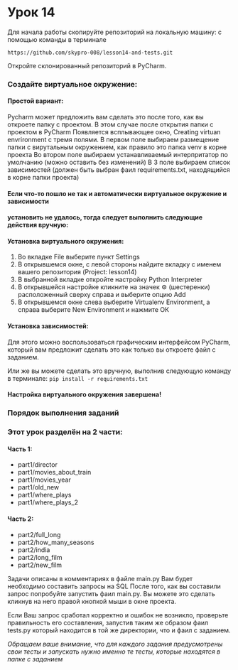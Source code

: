 # Урок 14
Для начала работы скопируйте репозиторий на локальную машину:
c помощью команды в терминале

`https://github.com/skypro-008/lesson14-and-tests.git`

Откройте склонированный репозиторий в PyCharm.

### Cоздайте виртуальное окружение:

#### Простой вариант:
Pycharm может предложить вам сделать это после того, как вы откроете папку с проектом.
В этом случае после открытия папки с проектом в PyCharm
Появляется всплывающее окно, Creating virtuan envrironment c тремя полями.
В первом поле выбираем размещение папки с вирутальным окружением, как правило это папка venv
в корне проекта
Во втором поле выбираем устанавливаемый интерпритатор по умолчанию (можно оставить без изменений)
В 3 поле выбираем список зависимостей (должен быть выбран фаил requirements.txt, находящийся в корне папки проекта)

#### Если что-то пошло не так и автоматически виртуальное окружение и зависимости 
#### установить не удалось, тогда следует выполнить следующие действия вручную:
#### Установка виртуального окружения:
1. Во вкладке File выберите пункт Settings
2. В открывшемся окне, с левой стороны найдите вкладку с именем
вашего репозитория (Project: lesson14)
3. В выбранной вкладке откройте настройку Python Interpreter
4. В открывшейся настройке кликните на значек ⚙ (шестеренки) 
расположенный сверху справа и выберите опцию Add
5. В открывшемся окне слева выберите Virtualenv Environment, 
а справа выберите New Environment и нажмите ОК

#### Установка зависимостей:
Для этого можно воспользоваться графическим интерфейсом PyCharm,
который вам предложит сделать это как только вы откроете файл с заданием.

Или же вы можете сделать это вручную, выполнив следующую команду в терминале:
`pip install -r requirements.txt`

#### Настройка виртуального окружения завершена!

### Порядок выполнения заданий
### Этот урок разделён на 2 части:
#### Часть 1:

- part1/director
- part1/movies_about_train
- part1/movies_year
- part1/old_new
- part1/where_plays
- part1/where_plays_2

#### Часть 2:
- part2/full_long
- part2/how_many_seasons
- part2/india
- part2/long_film
- part2/new_film

Задачи описаны в комментариях в файле main.py
Вам будет необходимо составить запросы на SQL
После того, как вы составили запрос попробуйте запустить фаил main.py.
Вы можете это сделать кликнув на него правой кнопкой мыши в окне проекта.

Если Ваш запрос сработал корректно и ошибок не возникло, проверьте правильность
его составления, запустив таким же образом фаил tests.py который находится
в той же директории, что и фаил с заданием.

*Обращаем ваше внимание, что для каждого задания предусмотрены свои тесты
и запускать нужно именно те тесты, которые находятся в папке с заданием*

